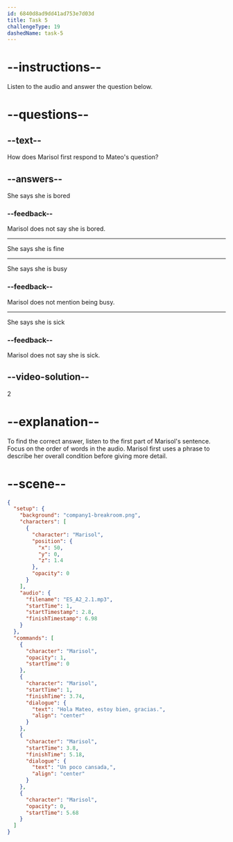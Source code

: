 ```yaml
---
id: 6840d8ad9dd41ad753e7d03d
title: Task 5
challengeType: 19
dashedName: task-5
---
```


<!-- (Audio) Marisol: Hola Mateo, estoy bien, gracias. Un poco cansada. -->

# --instructions--

Listen to the audio and answer the question below.

# --questions--

## --text--

How does Marisol first respond to Mateo's question?

## --answers--

She says she is bored

### --feedback--

Marisol does not say she is bored.

---

She says she is fine

---

She says she is busy

### --feedback--

Marisol does not mention being busy.

---

She says she is sick

### --feedback--

Marisol does not say she is sick.

## --video-solution--

2

# --explanation--

To find the correct answer, listen to the first part of Marisol's sentence. Focus on the order of words in the audio. Marisol first uses a phrase to describe her overall condition before giving more detail.

# --scene--

```json
{
  "setup": {
    "background": "company1-breakroom.png",
    "characters": [
      {
        "character": "Marisol",
        "position": {
          "x": 50,
          "y": 0,
          "z": 1.4
        },
        "opacity": 0
      }
    ],
    "audio": {
      "filename": "ES_A2_2.1.mp3",
      "startTime": 1,
      "startTimestamp": 2.8,
      "finishTimestamp": 6.98
    }
  },
  "commands": [
    {
      "character": "Marisol",
      "opacity": 1,
      "startTime": 0
    },
    {
      "character": "Marisol",
      "startTime": 1,
      "finishTime": 3.74,
      "dialogue": {
        "text": "Hola Mateo, estoy bien, gracias.",
        "align": "center"
      }
    },
    {
      "character": "Marisol",
      "startTime": 3.8,
      "finishTime": 5.18,
      "dialogue": {
        "text": "Un poco cansada,",
        "align": "center"
      }
    },
    {
      "character": "Marisol",
      "opacity": 0,
      "startTime": 5.68
    }
  ]
}
```

